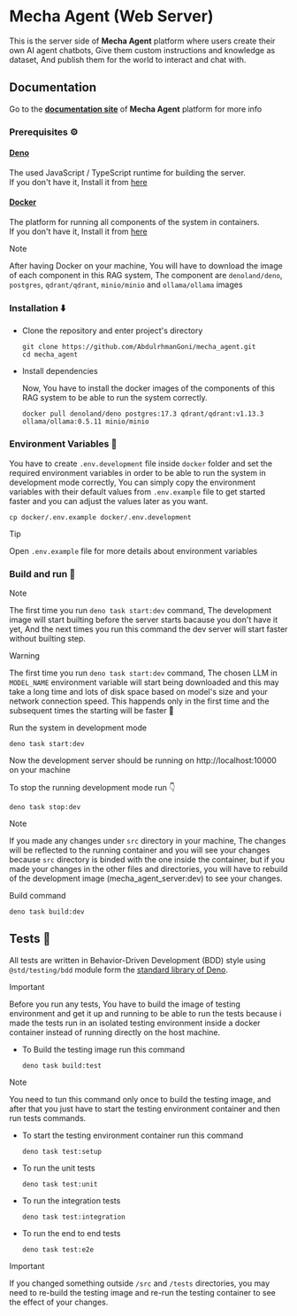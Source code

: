 # Mecha Agent (Web Server)

This is the server side of **Mecha Agent** platform where users create their own
AI agent chatbots, Give them custom instructions and knowledge as dataset, And
publish them for the world to interact and chat with.

## Documentation

Go to the
[**documentation site**](https:abdulrhmangoni.github.io/mecha_agent_docs) of
**Mecha Agent** platform for more info


### Prerequisites :gear:

#### [Deno](https://deno.com/)

The used JavaScript / TypeScript runtime for building the server. <br/> If you
don't have it, Install it from
[here](https://docs.deno.com/runtime/getting_started/installation/)

#### [Docker](https://www.docker.com/)

The platform for running all components of the system in containers. <br/> If
you don't have it, Install it from [here](https://docs.docker.com/desktop/)

> [!NOTE]
> After having Docker on your machine, You will have to download the image of
> each component in this RAG system, The component are `denoland/deno`,
> `postgres`, `qdrant/qdrant`, `minio/minio` and `ollama/ollama` images

### Installation :arrow_down:

- Clone the repository and enter project's directory

  ```
  git clone https://github.com/AbdulrhmanGoni/mecha_agent.git
  cd mecha_agent
  ```

- Install dependencies

  Now, You have to install the docker images of the components of this RAG
  system to be able to run the system correctly.

  ```
  docker pull denoland/deno postgres:17.3 qdrant/qdrant:v1.13.3 ollama/ollama:0.5.11 minio/minio
  ```

### Environment Variables :ledger:

You have to create `.env.development` file inside `docker` folder and set the
required environment variables in order to be able to run the system in
development mode correctly, You can simply copy the environment variables with
their default values from `.env.example` file to get started faster and you can
adjust the values later as you want.

```
cp docker/.env.example docker/.env.development
```

> [!TIP]
> Open `.env.example` file for more details about environment variables

### Build and run :rocket:

> [!NOTE]
> The first time you run `deno task start:dev` command, The development image
> will start builting before the server starts bacause you don't have it yet,
> And the next times you run this command the dev server will start faster
> without builting step.

> [!WARNING]
> The first time you run `deno task start:dev` command, The chosen LLM in
> `MODEL_NAME` environment variable will start being downloaded and this may
> take a long time and lots of disk space based on model's size and your network
> connection speed. This happends only in the first time and the subsequent
> times the starting will be faster :rocket:

Run the system in development mode

```
deno task start:dev
```

Now the development server should be running on http://localhost:10000 on your
machine

To stop the running development mode run :point_down:

```
deno task stop:dev
```

> [!NOTE]
> If you made any changes under `src` directory in your machine, The changes
> will be reflected to the running container and you will see your changes
> because `src` directory is binded with the one inside the container, but if
> you made your changes in the other files and directories, you will have to
> rebuild of the development image (mecha_agent_server:dev) to see your changes.

Build command

```
deno task build:dev
```

## Tests :test_tube:

All tests are written in Behavior-Driven Development (BDD) style using
`@std/testing/bdd` module form the
[standard library of Deno](https://docs.deno.com/runtime/fundamentals/standard_library/).

> [!IMPORTANT]
> Before you run any tests, You have to build the image of testing environment
> and get it up and running to be able to run the tests because i made the tests
> run in an isolated testing environment inside a docker container instead of
> running directly on the host machine.

- To Build the testing image run this command

  ```
  deno task build:test
  ```

> [!NOTE]
> You need to tun this command only once to build the testing image, and after
> that you just have to start the testing environment container and then run
> tests commands.

- To start the testing environment container run this command

  ```
  deno task test:setup
  ```

- To run the unit tests

  ```
  deno task test:unit
  ```

- To run the integration tests

  ```
  deno task test:integration
  ```

- To run the end to end tests

  ```
  deno task test:e2e
  ```

> [!IMPORTANT]
> If you changed something outside `/src` and `/tests` directories, you may need
> to re-build the testing image and re-run the testing container to see the
> effect of your changes.
